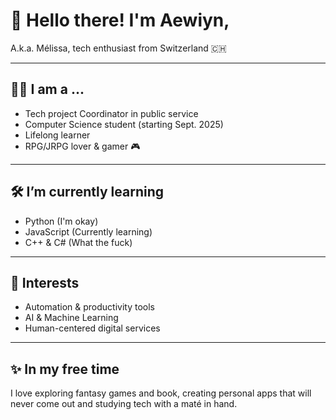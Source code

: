 # 👋 Hello there! I'm Aewiyn,

A.k.a. Mélissa, tech enthusiast from Switzerland 🇨🇭

---

## 👩‍💻 I am a ...
- Tech project Coordinator in public service
- Computer Science student (starting Sept. 2025)
- Lifelong learner
- RPG/JRPG lover & gamer 🎮

---

## 🛠️ I’m currently learning
- Python (I'm okay)
- JavaScript (Currently learning)
- C++ & C# (What the fuck)

---

## 🧠 Interests
- Automation & productivity tools  
- AI & Machine Learning
- Human-centered digital services  

---

## ✨ In my free time
I love exploring fantasy games and book, creating personal apps that will never come out and studying tech with a maté in hand.
